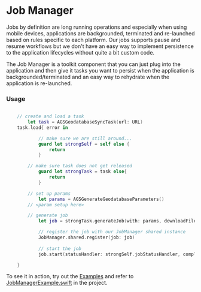 # Job Manager

Jobs by definition are long running operations and especially when using mobile devices, applications are backgrounded, terminated and re-launched based on rules specific to each platform. Our jobs supports pause and resume workflows but we don't have an easy way to implement persistence to the application lifecycles without quite a bit custom code.

The Job Manager is a toolkit component that you can just plug into the application and then give it tasks you want to persist when the application is backgrounded/terminated and an easy way to rehydrate when the application is re-launched.

### Usage

```swift

	// create and load a task
        let task = AGSGeodatabaseSyncTask(url: URL)
	task.load{ error in

            // make sure we are still around...
            guard let strongSelf = self else {
                return
            }

	    // make sure task does not get released
            guard let strongTask = task else{
                return
            }

	    // set up params
            let params = AGSGenerateGeodatabaseParameters()
	    // <param setup here>

	    // generate job
            let job = strongTask.generateJob(with: params, downloadFileURL: downloadURL)

            // register the job with our JobManager shared instance
            JobManager.shared.register(job: job)
            
            // start the job
            job.start(statusHandler: strongSelf.jobStatusHandler, completion: strongSelf.jobCompletionHandler)

	}		
```

To see it in action, try out the [Examples](../../Examples) and refer to [JobManagerExample.swift](../../Examples/ArcGISToolkitExamples/JobManagerExample.swift) in the project.




